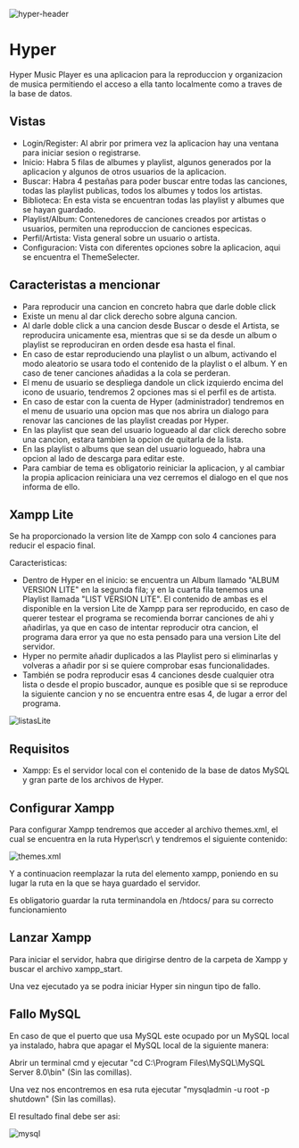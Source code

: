 ![hyper-header](https://i.imgur.com/yjkz8v9.png)
# Hyper
Hyper Music Player es una aplicacion para la reproduccion y organizacion de musica permitiendo el acceso a ella tanto localmente como a traves de la base de datos.


## Vistas
- Login/Register: Al abrir por primera vez la aplicacion hay una ventana para iniciar sesion o registrarse.
- Inicio: Habra 5 filas de albumes y playlist, algunos generados por la aplicacion y algunos de otros usuarios de la aplicacion.
- Buscar: Habra 4 pestañas para poder buscar entre todas las canciones, todas las playlist publicas, todos los albumes y todos los artistas.
- Biblioteca: En esta vista se encuentran todas las playlist y albumes que se hayan guardado.
- Playlist/Album: Contenedores de canciones creados por artistas o usuarios, permiten una reproduccion de canciones especicas.
- Perfil/Artista: Vista general sobre un usuario o artista.
- Configuracion: Vista con diferentes opciones sobre la aplicacion, aqui se encuentra el ThemeSelecter.


## Caracteristas a mencionar
- Para reproducir una cancion en concreto habra que darle doble click
- Existe un menu al dar click derecho sobre alguna cancion.
- Al darle doble click a una cancion desde Buscar o desde el Artista, se reproducira unicamente esa, mientras que si se da desde un album o playlist se reproduciran en orden desde esa hasta el final.
- En caso de estar reproduciendo una playlist o un album, activando el modo aleatorio se usara todo el contenido de la playlist o el album. Y en caso de tener canciones añadidas a la cola se perderan.
- El menu de usuario se despliega dandole un click izquierdo encima del icono de usuario, tendremos 2 opciones mas si el perfil es de artista.
- En caso de estar con la cuenta de Hyper (administrador) tendremos en el menu de usuario una opcion mas que nos abrira un dialogo para renovar las canciones de las playlist creadas por Hyper.
- En las playlist que sean del usuario logueado al dar click derecho sobre una cancion, estara tambien la opcion de quitarla de la lista.
- En las playlist o albums que sean del usuario logueado, habra una opcion al lado de descarga para editar este.
- Para cambiar de tema es obligatorio reiniciar la aplicacion, y al cambiar la propia aplicacion reiniciara una vez cerremos el dialogo en el que nos informa de ello.


## Xampp Lite
Se ha proporcionado la version lite de Xampp con solo 4 canciones para reducir el espacio final.

Caracteristicas:
- Dentro de Hyper en el inicio: se encuentra un Album llamado "ALBUM VERSION LITE" en la segunda fila; y en la cuarta fila tenemos una Playlist llamada "LIST VERSION LITE". El contenido de ambas es el disponible en la version Lite de Xampp para ser reproducido, en caso de querer testear el programa se recomienda borrar canciones de ahi y añadirlas, ya que en caso de intentar reproducir otra cancion, el programa dara error ya que no esta pensado para una version Lite del servidor.
- Hyper no permite añadir duplicados a las Playlist pero si eliminarlas y volveras a añadir por si se quiere comprobar esas funcionalidades.
- También se podra reproducir esas 4 canciones desde cualquier otra lista o desde el propio buscador, aunque es posible que si se reproduce la siguiente cancion y no se encuentra entre esas 4, de lugar a error del programa.

![listasLite](https://i.imgur.com/RsjfHZs.png)


## Requisitos
- Xampp: Es el servidor local con el contenido de la base de datos MySQL y gran parte de los archivos de Hyper.


## Configurar Xampp
Para configurar Xampp tendremos que acceder al archivo themes.xml, el cual se encuentra en la ruta Hyper\scr\ y tendremos el siguiente contenido: 

![themes.xml](https://i.imgur.com/6HkfzDX.png)

Y a continuacion reemplazar la ruta del elemento xampp, poniendo en su lugar la ruta en la que se haya guardado el servidor.

Es obligatorio guardar la ruta terminandola en /htdocs/ para su correcto funcionamiento


## Lanzar Xampp
Para iniciar el servidor, habra que dirigirse dentro de la carpeta de Xampp y buscar el archivo xampp_start.

Una vez ejecutado ya se podra iniciar Hyper sin ningun tipo de fallo.


## Fallo MySQL
En caso de que el puerto que usa MySQL este ocupado por un MySQL local ya instalado, habra que apagar el MySQL local de la siguiente manera:

Abrir un terminal cmd y ejecutar "cd C:\Program Files\MySQL\MySQL Server 8.0\bin" (Sin las comillas).

Una vez nos encontremos en esa ruta ejecutar "mysqladmin -u root -p shutdown" (Sin las comillas).

El resultado final debe ser asi:

![mysql](https://i.imgur.com/qca3xUL.png)